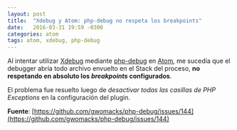 ```yaml
---
layout: post
title:  "Xdebug y Atom: php-debug no respeta los breakpoints"
date:   2016-03-31 19:59 -0300
categories: atom
tags: atom, xdebug, php-debug
---
```


Al intentar utilizar [Xdebug](https://xdebug.org/) mediante [php-debug](https://atom.io/packages/php-debug) en [Atom](https://atom.io/), me sucedía que el debugger abría todo archivo envuelto en el Stack del proceso, __no respetando en absoluto los *breakpoints* configurados__.

El problema fue resuelto luego de _desactivar todas las casillas de PHP Exceptions_ en la configuración del plugin.

__Fuente__: [https://github.com/gwomacks/php-debug/issues/144](https://github.com/gwomacks/php-debug/issues/144)
